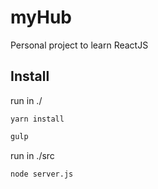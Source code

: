# myHub
Personal project to learn ReactJS

## Install

run in ./

```terminal
yarn install
```
```javascript
gulp
```

run in ./src
```terminal
node server.js
```
